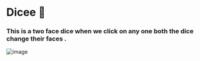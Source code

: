 # Dicee 🎲

<h3>This is a two face dice when we click on any one both the dice change their faces . </h3>

![image](https://user-images.githubusercontent.com/72565941/135408996-033acdf1-b7b3-4bbf-9097-767357423ba1.png)

